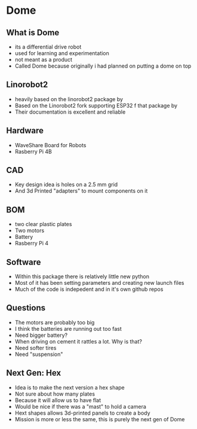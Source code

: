 # Dome

## What is Dome

* its a differential drive robot
* used for learning and experimentation
* not meant as a product
* Called Dome because originally i had planned on putting a dome on top

## Linorobot2

* heavily based on the linorobot2 package by
* Based on the Linorobot2 fork supporting ESP32 f that package by 
* Their documentation is excellent and reliable

## Hardware

* WaveShare Board for Robots
* Rasberry Pi 4B

## CAD

* Key design idea is holes on a 2.5 mm grid
* And 3d Printed "adapters" to mount components on it

## BOM

* two clear plastic plates
* Two motors
* Battery
* Rasberry Pi 4

## Software

* Within this package there is relatively little new python
* Most of it has been setting parameters and creating new launch files
* Much of the code is indepedent and in it's own github repos

## Questions

* The motors are probably too big
* I think the batteries are running out too fast
* Need bigger battery?
* When driving on cement it rattles a lot. Why is that?
* Need softer tires
* Need "suspension"

## Next Gen: Hex

* Idea is to make the next version a hex shape
* Not sure about how many plates
* Because it will allow us to have flat 
* Would be nice if there was a "mast" to hold a camera
* Hext shapes allows 3d-printed panels to create a body
* Mission is more or less the same, this is purely the next gen of Dome

